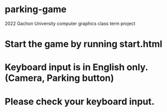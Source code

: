 # parking-game
2022 Gachon University computer graphics class term project

# Start the game by running start.html
# Keyboard input is in English only. (Camera, Parking button)
# Please check your keyboard input.

